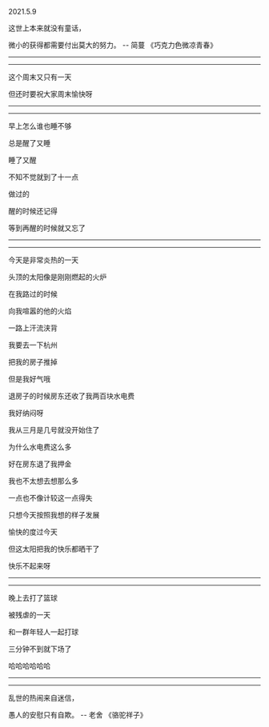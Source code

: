 2021.5.9

这世上本来就没有童话，

微小的获得都需要付出莫大的努力。 -- 简蔓 《巧克力色微凉青春》

------------

---------



这个周末又只有一天

但还时要祝大家周末愉快呀

----------

--------

早上怎么谁也睡不够

总是醒了又睡

睡了又醒

不知不觉就到了十一点

做过的

醒的时候还记得

等到再醒的时候就又忘了

---------

-------------

今天是非常炎热的一天

头顶的太阳像是刚刚燃起的火炉

在我路过的时候

向我喧嚣的他的火焰

一路上汗流浃背

我要去一下杭州

把我的房子推掉

但是我好气哦

退房子的时候房东还收了我两百块水电费

我好纳闷呀

我从三月是几号就没开始住了

为什么水电费这么多

好在房东退了我押金

我也不太想去想那么多

一点也不像计较这一点得失

只想今天按照我想的样子发展

愉快的度过今天

但这太阳把我的快乐都晒干了

快乐不起来呀

---------

-----------

晚上去打了篮球

被残虐的一天

和一群年轻人一起打球

三分钟不到就下场了

哈哈哈哈哈哈

-----------

-----------

乱世的热闹来自迷信，

愚人的安慰只有自欺。 -- 老舍 《骆驼祥子》